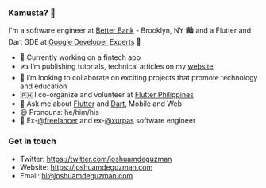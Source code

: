 ### Kamusta? 👋

I'm a software engineer at [Better Bank](https://betterbank.app) - Brooklyn, NY 🏙️ and a Flutter and Dart GDE at [Google Developer Experts](https://developers.google.com/community/experts/directory/profile/profile-joshua_de_guzman) 💙

- 📱 Currently working on a fintech app
- ✍️ I’m publishing tutorials, technical articles on my [website](https://joshuamdeguzman.com)
- 👯 I’m looking to collaborate on exciting projects that promote technology and education
- 🇵🇭 I co-organize and volunteer at [Flutter Philippines](https://flutter.ph)
- 💬 Ask me about [Flutter](http://flutter.dev/) and [Dart](https://dart.dev/), Mobile and Web
- 😄 Pronouns: he/him/his
- 💼 Ex-[@freelancer](https://github.com/freelancer) and ex-[@xurpas](https://xurpas.com) software engineer
### Get in touch
- Twitter: https://twitter.com/joshuamdeguzman
- Website: https://joshuamdeguzman.com
- Email: hi@joshuamdeguzman.com
